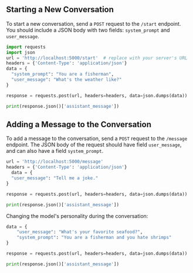 ## Starting a New Conversation

To start a new conversation, send a `POST` request to the `/start` endpoint. You should include a JSON body with two fields: `system_prompt` and `user_message`.


```python
import requests
import json
url = 'http://localhost:5000/start'  # replace with your server's URL
headers = {'Content-Type': 'application/json'}
data = {
  "system_prompt": "You are a fisherman",
  "user_message": "What's the weather like?"
}

response = requests.post(url, headers=headers, data=json.dumps(data))

print(response.json()['assistant_message'])
```

## Adding a Message to the Conversation

To add a message to the conversation, send a `POST` request to the `/message` endpoint. The JSON body of the request should have field `user_message`, and can also have a field `system_prompt`.

```python
url = 'http://localhost:5000/message'
headers = {'Content-Type': 'application/json'}
  data = {
  "user_message": "Tell me a joke."
}

response = requests.post(url, headers=headers, data=json.dumps(data))

print(response.json()['assistant_message'])
```

Changing the model's personality during the conversation:

```python
data = {
    "user_message": "What's your favorite seafood?",
    "system_prompt": "You are a fisherman and you hate shrimps"
}

response = requests.post(url, headers=headers, data=json.dumps(data))

print(response.json()['assistant_message'])
```
